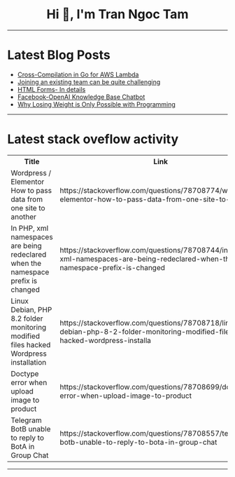 <h1 align="center">Hi 👋, I'm Tran Ngoc Tam</h1>

---

# Latest Blog Posts 
<!-- BLOG-POST-LIST:START -->
- [Cross-Compilation in Go for AWS Lambda](https://dev.to/gatij/cross-compilation-in-go-for-aws-lambda-1io9)
- [Joining an existing team can be quite challenging](https://dev.to/akotek/joining-an-existing-team-can-be-quite-challenging-47cm)
- [HTML Forms- In details](https://dev.to/ridoy_hasan/html-forms-in-details-514m)
- [Facebook-OpenAI Knowledge Base Chatbot](https://dev.to/tahsin000/facebook-openai-knowledge-base-chatbot-23ih)
- [Why Losing Weight is Only Possible with Programming](https://dev.to/ivanbalmasov/why-losing-weight-is-only-possible-with-programming-4ifo)
<!-- BLOG-POST-LIST:END -->

---

# Latest stack oveflow activity
<table>
  <tr><th>Title</th><th>Link</th></tr>
  <!-- STACKOVERFLOW:START --><tr><td>Wordpress / Elementor How to pass data from one site to another</td><td>https://stackoverflow.com/questions/78708774/wordpress-elementor-how-to-pass-data-from-one-site-to-another</td></tr><tr><td>In PHP, xml namespaces are being redeclared when the namespace prefix is changed</td><td>https://stackoverflow.com/questions/78708744/in-php-xml-namespaces-are-being-redeclared-when-the-namespace-prefix-is-changed</td></tr><tr><td>Linux Debian, PHP 8.2 folder monitoring modified files hacked Wordpress installation</td><td>https://stackoverflow.com/questions/78708718/linux-debian-php-8-2-folder-monitoring-modified-files-hacked-wordpress-installa</td></tr><tr><td>Doctype error when upload image to product</td><td>https://stackoverflow.com/questions/78708699/doctype-error-when-upload-image-to-product</td></tr><tr><td>Telegram BotB unable to reply to BotA in Group Chat</td><td>https://stackoverflow.com/questions/78708557/telegram-botb-unable-to-reply-to-bota-in-group-chat</td></tr><!-- STACKOVERFLOW:END -->
</table>

---


